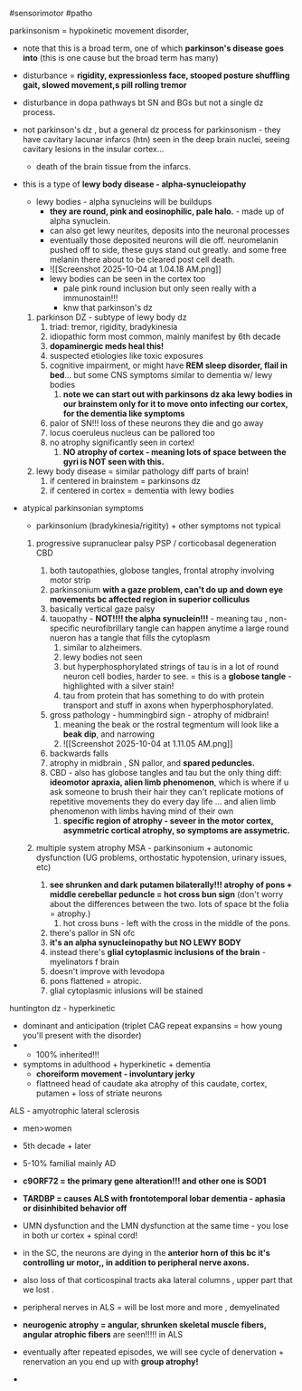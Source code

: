 #sensorimotor #patho 

parkinsonism = hypokinetic movement disorder, 
- note that this is a broad term, one of which **parkinson's disease goes into** (this is one cause but the broad term has many)
- disturbance = **rigidity, expressionless face, stooped posture shuffling gait, slowed movement,s pill rolling tremor**

- disturbance in dopa pathways bt SN and BGs but not a single dz process. 
- not parkinson's dz , but a general dz process for parkinsonism - they have cavitary lacunar infarcs (htn) seen in the deep brain nuclei, seeing cavitary lesions in the insular cortex... 
	- death of the brain tissue from the infarcs. 
- this is a type of **lewy body disease - alpha-synucleiopathy**
	- lewy bodies - alpha synucleins will be buildups 
		- **they are round, pink and eosinophilic, pale halo.** - made up of alpha synuclein. 
		- can also get lewy neurites, deposits into the neuronal processes 
		- eventually those deposited neurons will die off. neuromelanin pushed off to side, these guys stand out greatly. and some free melanin there about to be cleared post cell death. 
		- ![[Screenshot 2025-10-04 at 1.04.18 AM.png]]
		- lewy bodies can be seen in the cortex too
			- pale pink round inclusion but only seen really with a immunostain!!!
			- knw that parkinson's dz 
	1. parkinson DZ - subtype of lewy body dz 
		1. triad: tremor, rigidity, bradykinesia
		2. idiopathic form most common, mainly manifest by 6th decade
		3. **dopaminergic meds heal this!**
		4. suspected etiologies like toxic exposures 
		5. cognitive impairment, or might have **REM sleep disorder, flail in bed**... but some CNS symptoms similar to dementia w/ lewy bodies 
			1. **note we can start out with parkinsons dz aka lewy bodies in our brainstem only for it to move onto infecting our cortex, for the dementia like symptoms**
		6. palor of SN!!! loss of these neurons they die and go away 
		7. locus coeruleus nucleus can be pallored too 
		8. no atrophy significantly seen in cortex!
			1. **NO atrophy of cortex - meaning lots of space between the gyri is NOT seen with this.**
	2. lewy body disease = similar pathology diff parts of brain! 
		1. if centered in brainstem = parkinsons dz
		2. if centered in cortex = dementia with lewy bodies 
- atypical parkinsonian symptoms
	- parkinsonium (bradykinesia/rigitity) + other symptoms not typical 
	1. progressive supranuclear palsy PSP / corticobasal degeneration CBD
		1. both tautopathies, globose tangles, frontal atrophy involving motor strip 
		2. parkinsonium **with a gaze problem, can't do up and down eye movements bc affected region in superior colliculus**
		3. basically vertical gaze palsy 
		4. tauopathy - **NOT!!!! the alpha synuclein!!!** - meaning tau , non-specific neurofibrillary tangle can happen anytime a large round nueron has a tangle that fills the cytoplasm 
			1. similar to alzheimers. 
			2. lewy bodies not seen 
			3. but hyperphosphorylated strings of tau is in a lot of round neuron cell bodies, harder to see. = this is a **globose tangle** - highlighted with a silver stain! 
			4. tau from protein that has something to do with protein transport and stuff in axons when hyperphosphorylated. 
		5. gross pathology - hummingbird sign - atrophy of midbrain! 
			1. meaning the beak or the rostral tegmentum will look like a **beak dip**, and narrowing 
			2. ![[Screenshot 2025-10-04 at 1.11.05 AM.png]]
		6. backwards falls
		7. atrophy in midbrain , SN pallor, and **spared peduncles.** 
		8. CBD - also has globose tangles and tau but the only thing diff: **ideomotor apraxia, alien limb phenomenon**, which is where if u ask someone to brush their hair they can't replicate motions of repetitive movements they do every day life ... and alien limb phenomenon with limbs having mind of their own  
			1. **specific region of atrophy - seveer in the motor cortex, asymmetric cortical atrophy, so symptoms are assymetric.**

	2. multiple system atrophy MSA - parkinsonium + autonomic dysfunction (UG problems, orthostatic hypotension, urinary issues, etc)
		1. **see shrunken and dark putamen bilaterally!!! atrophy of pons + middle cerebellar peduncle = hot cross bun sign** (don't worry about the differences between the two. lots of space bt the folia = atrophy.)
			1. hot cross buns - left with the cross in the middle of the pons. 
		2. there's pallor in SN ofc 
		3. **it's an alpha synucleinopathy but NO LEWY BODY** 
		4. instead there's **glial cytoplasmic inclusions of the brain** - myelinators f brain 
		5. doesn't improve with levodopa 
		6. pons flattened = atropic. 
		7. glial cytoplasmic inlusions will be stained 

huntington dz - hyperkinetic
- dominant and anticipation (triplet CAG repeat expansins = how young you'll present with the disorder)
- - 100% inherited!!! 
- symptoms in adulthood + hyperkinetic + dementia
	- **choreiform movement - involuntary jerky**
	- flattneed head of caudate aka atrophy of this caudate, cortex, putamen + loss of striate neurons 


ALS - amyotrophic lateral sclerosis 
- men>women 
- 5th decade + later 
- 5-10% familial mainly AD 
- **c9ORF72 = the primary gene alteration!!! and other one is SOD1**
- **TARDBP = causes ALS with frontotemporal lobar dementia - aphasia or disinhibited behavior off**
- UMN dysfunction and the LMN dysfunction at the same time - you lose in both ur cortex + spinal cord! 
- in the SC, the neurons are dying in the **anterior horn of this bc it's controlling ur motor,, in addition to peripheral nerve axons.**
- also loss of that corticospinal tracts aka lateral columns , upper part that we lost . 
- peripheral nerves in ALS = will be lost more and more , demyelinated
- **neurogenic atrophy = angular, shrunken skeletal muscle fibers, angular atrophic fibers** are seen!!!!! in ALS
- eventually after repeated episodes, we will see cycle of denervation + renervation an you end up with **group atrophy!**



- 